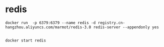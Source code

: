 # redis


	docker run  -p 6379:6379 --name redis -d registry.cn-hangzhou.aliyuncs.com/marmot/redis-3.0 redis-server --appendonly yes


	docker start redis